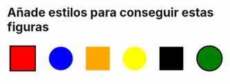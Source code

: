 # Añade estilos para conseguir estas figuras

![App Screenshot](https://raw.githubusercontent.com/manuoca/formation-sass/curso/ejercicio-figuras/figuras.png)
